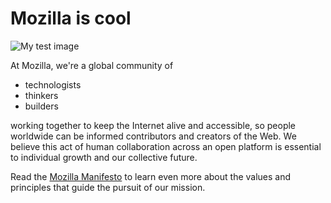 <!DOCTYPE html>
<html lang="en">
<head>
 <meta charset="UTF-8">
 <meta http-equiv="X-UA-Compatible" content="IE=edge">
 <meta name="viewport" content="width=device-width, initial-scale=1.0">
 <title>My test page</title>
</head>
<body>
 <h1>Mozilla is cool</h1>
 <img src="https://mdn.github.io/beginner-html-site/images/firefox-icon.png" alt="My test image">

 <p>
  At Mozilla, we're a global community of
  <p>
   <ul>
    <li>technologists</li>
    <li>thinkers</li>
    <li>builders</li>
   </ul>
  </p>
 </p>

 <p>
  working together to keep the Internet alive and accessible, so people worldwide can be informed contributors and
  creators of the Web. We believe this act of human collaboration across an open platform is essential to individual
  growth and our collective future.
 </p>

 <p>
  Read the <a href="https://www.mozilla.org/en-US/about/manifesto/">Mozilla Manifesto</a> to learn even more about the values and principles that guide the pursuit of our mission.
 </p>
</body>
</html>

